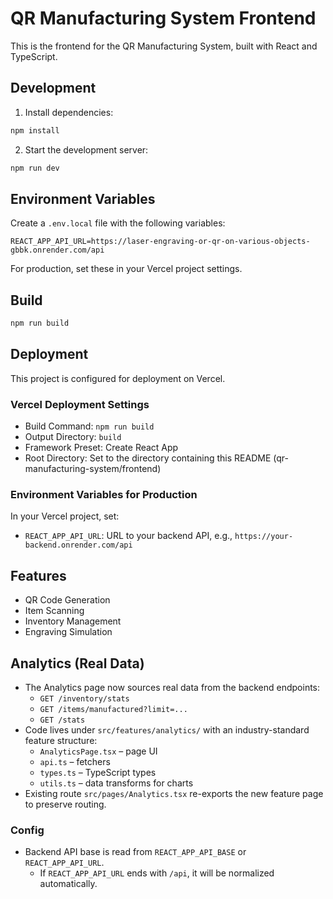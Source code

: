 # QR Manufacturing System Frontend

This is the frontend for the QR Manufacturing System, built with React and TypeScript.

## Development

1. Install dependencies:
```bash
npm install
```

2. Start the development server:
```bash
npm run dev
```

## Environment Variables

Create a `.env.local` file with the following variables:
```
REACT_APP_API_URL=https://laser-engraving-or-qr-on-various-objects-gbbk.onrender.com/api
```

For production, set these in your Vercel project settings.

## Build

```bash
npm run build
```

## Deployment

This project is configured for deployment on Vercel.

### Vercel Deployment Settings

- Build Command: `npm run build`
- Output Directory: `build` 
- Framework Preset: Create React App
- Root Directory: Set to the directory containing this README (qr-manufacturing-system/frontend)

### Environment Variables for Production

In your Vercel project, set:
- `REACT_APP_API_URL`: URL to your backend API, e.g., `https://your-backend.onrender.com/api`

## Features

- QR Code Generation
- Item Scanning
- Inventory Management
- Engraving Simulation

## Analytics (Real Data)

- The Analytics page now sources real data from the backend endpoints:
	- `GET /inventory/stats`
	- `GET /items/manufactured?limit=...`
	- `GET /stats`
- Code lives under `src/features/analytics/` with an industry-standard feature structure:
	- `AnalyticsPage.tsx` – page UI
	- `api.ts` – fetchers
	- `types.ts` – TypeScript types
	- `utils.ts` – data transforms for charts
- Existing route `src/pages/Analytics.tsx` re-exports the new feature page to preserve routing.

### Config

- Backend API base is read from `REACT_APP_API_BASE` or `REACT_APP_API_URL`.
	- If `REACT_APP_API_URL` ends with `/api`, it will be normalized automatically.
